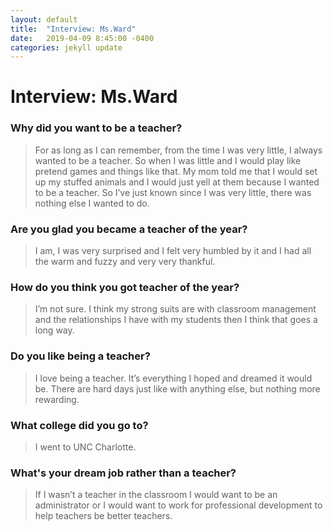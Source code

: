 ```yaml
---
layout: default
title:  "Interview: Ms.Ward"
date:   2019-04-09 8:45:00 -0400
categories: jekyll update
---
```

# Interview: Ms.Ward

### Why did you want to be a teacher?
> For as long as I can remember, from the time I was very little, I always wanted to be a teacher. So when I was little and I would play like pretend games and things like that. My mom told me that I would set up my stuffed animals and I would just yell at them because I wanted to be a teacher. So I’ve just known since I was very little, there was nothing else I wanted to do.

### Are you glad you became a teacher of the year?
> I am, I was very surprised and I felt very humbled by it and I had all the warm and fuzzy and very very thankful.

### How do you think you got teacher of the year?
> I’m not sure. I think my strong suits are with classroom management and the relationships I have with my students then I think that goes a long way.

### Do you like being a teacher?
> I love being a teacher. It’s everything I hoped and dreamed it would be. There are hard days just like with anything else, but nothing more rewarding.

### What college did you go to?
> I went to UNC Charlotte.

### What's your dream job rather than a teacher?
> If I wasn’t a teacher in the classroom I would want to be an administrator or I would want to work for professional development to help teachers be better teachers.
